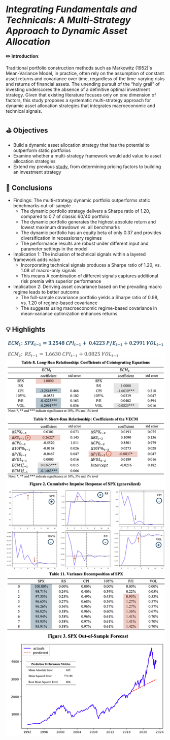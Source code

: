 # *Integrating Fundamentals and Technicals: A Multi-Strategy Approach to Dynamic Asset Allocation*

**✏️ Introduction**: 

Traditional portfolio construction methods such as Markowitz (1952)'s Mean-Variance Model, in practice, often rely on the assumption of constant asset returns and covariance over time, regardless of the time-varying risks and returns of financial assets. The unending pursuit of the “holy grail” of investing underscores the absence of a definitive optimal investment strategy. Given that existing literature focuses only on one dimension of factors, this study proposes a systematic multi-strategy approach for dynamic asset allocation strategies that integrates macroeconomic and technical signals.


## ⛳️ Objectives 
- Build a dynamic asset allocation strategy that has the potential to outperform static portfolios
- Examine whether a multi-strategy framework would add value to asset allocation strategies
- Extend my previous [study](https://github.com/wayne-kuanghui-shen/python-spx_pricing_vecm_modeling), from determining pricing factors to building an investment strategy

## 📍 Conclusions
- Findings: The multi-strategy dynamic portfolio outperforms static benchmarks out-of-sample
  - The dynamic portfolio strategy delivers a Sharpe ratio of 1.20, compared to 0.7 of classic 60/40 portfolio
  - The dynamic portfolio generates the highest absolute return and lowest maximum drawdown vs. all benchmarks
  - The dynamic portfolio has an equity beta of only 0.37 and provides diversification in recessionary regimes
  - The performance results are robust under different input and parameter settings in the model
- Implication 1: The inclusion of technical signals within a layered framework adds value
  - Incorporating technical signals produces a Sharpe ratio of 1.20, vs. 1.08 of macro-only signals
  - This means A combination of different signals captures additional risk premia with superior performance
- Implication 2: Deriving asset covariance based on the prevailing macro regime leads to better outcome
  - The full-sample covariance portfolio yields a Sharpe ratio of 0.98, vs. 1.20 of regime-based covariance
  - The suggests using macroeconomic regime-based covariance in mean-variance optimization enhances returns

## 💡 Highlights 

<img src="https://github.com/wayne-kuanghui-shen/python-spx_pricing_vecm_modeling/blob/main/highlights/VECM_ECMs.png" >
<img src="https://github.com/wayne-kuanghui-shen/python-spx_pricing_vecm_modeling/blob/main/highlights/VECM_lr_coef.png" >
<img src="https://github.com/wayne-kuanghui-shen/python-spx_pricing_vecm_modeling/blob/main/highlights/VECM_sr_coef.png" >
<img src="https://github.com/wayne-kuanghui-shen/python-spx_pricing_vecm_modeling/blob/main/highlights/impluse_response.png" >
<img src="https://github.com/wayne-kuanghui-shen/python-spx_pricing_vecm_modeling/blob/main/highlights/variance_decomposition.png" >
<img src="https://github.com/wayne-kuanghui-shen/python-spx_pricing_vecm_modeling/blob/main/highlights/forecasting.png" >
